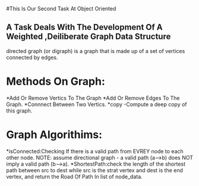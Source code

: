 #This Is Our Second  Task At Object Oriented 
## A Task Deals With The Development Of A Weighted ,Deiliberate Graph Data Structure 
 directed graph (or digraph) is a graph that is made up of a set of vertices connected by edges.

# Methods On Graph:
*Add Or Remove Vertics To The Graph
*Add Or Remove Edges To The Graph.
*Connnect Between Two Vertics.
*copy -Compute a deep copy of this graph.



# Graph Algorithims:
*isConnected:Checking If there is a valid path from EVREY node to each
other node. NOTE: assume directional graph - a valid path (a-->b) does NOT imply a valid path (b-->a).
*ShortestPath:check the length of the shortest path between src to dest while src is the strat vertex and dest is the end vertex, and return the Road Of Path In list of node_data.
